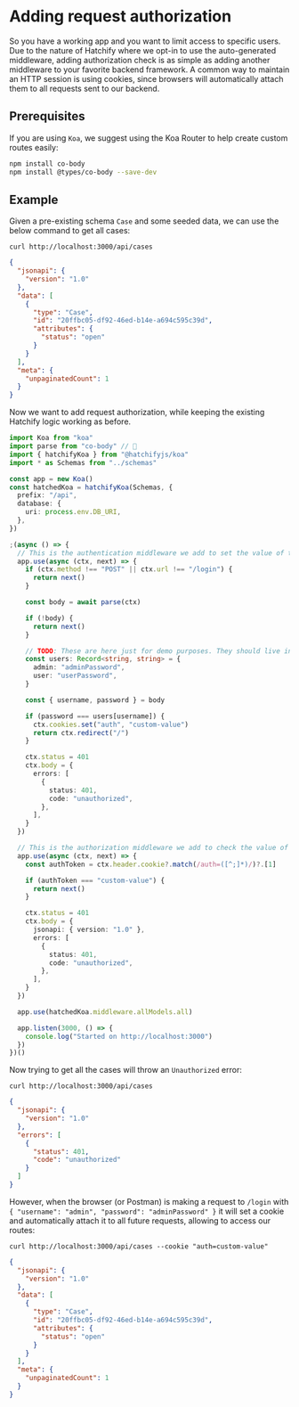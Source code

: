 # Adding request authorization

So you have a working app and you want to limit access to specific users. Due to the nature of Hatchify where we opt-in to use the auto-generated middleware, adding authorization check is as simple as adding another middleware to your favorite backend framework. A common way to maintain an HTTP session is using cookies, since browsers will automatically attach them to all requests sent to our backend.

## Prerequisites

If you are using `Koa`, we suggest using the Koa Router to help create custom routes easily:

```bash
npm install co-body
npm install @types/co-body --save-dev
```

## Example

Given a pre-existing schema `Case` and some seeded data, we can use the below command to get all cases:

```curl
curl http://localhost:3000/api/cases
```

```json
{
  "jsonapi": {
    "version": "1.0"
  },
  "data": [
    {
      "type": "Case",
      "id": "20ffbc05-df92-46ed-b14e-a694c595c39d",
      "attributes": {
        "status": "open"
      }
    }
  ],
  "meta": {
    "unpaginatedCount": 1
  }
}
```

Now we want to add request authorization, while keeping the existing Hatchify logic working as before.

```typescript
import Koa from "koa"
import parse from "co-body" // 👀
import { hatchifyKoa } from "@hatchifyjs/koa"
import * as Schemas from "../schemas"

const app = new Koa()
const hatchedKoa = hatchifyKoa(Schemas, {
  prefix: "/api",
  database: {
    uri: process.env.DB_URI,
  },
})

;(async () => {
  // This is the authentication middleware we add to set the value of the `auth` cookie
  app.use(async (ctx, next) => {
    if (ctx.method !== "POST" || ctx.url !== "/login") {
      return next()
    }

    const body = await parse(ctx)

    if (!body) {
      return next()
    }

    // TODO: These are here just for demo purposes. They should live in the database or a 3rd party service.
    const users: Record<string, string> = {
      admin: "adminPassword",
      user: "userPassword",
    }

    const { username, password } = body

    if (password === users[username]) {
      ctx.cookies.set("auth", "custom-value")
      return ctx.redirect("/")
    }

    ctx.status = 401
    ctx.body = {
      errors: [
        {
          status: 401,
          code: "unauthorized",
        },
      ],
    }
  })

  // This is the authorization middleware we add to check the value of the `auth` cookie
  app.use(async (ctx, next) => {
    const authToken = ctx.header.cookie?.match(/auth=([^;]*)/)?.[1]

    if (authToken === "custom-value") {
      return next()
    }

    ctx.status = 401
    ctx.body = {
      jsonapi: { version: "1.0" },
      errors: [
        {
          status: 401,
          code: "unauthorized",
        },
      ],
    }
  })

  app.use(hatchedKoa.middleware.allModels.all)

  app.listen(3000, () => {
    console.log("Started on http://localhost:3000")
  })
})()
```

Now trying to get all the cases will throw an `Unauthorized` error:

```curl
curl http://localhost:3000/api/cases
```

```json
{
  "jsonapi": {
    "version": "1.0"
  },
  "errors": [
    {
      "status": 401,
      "code": "unauthorized"
    }
  ]
}
```

However, when the browser (or Postman) is making a request to `/login` with `{ "username": "admin", "password": "adminPassword" }` it will set a cookie and automatically attach it to all future requests, allowing to access our routes:

```curl
curl http://localhost:3000/api/cases --cookie "auth=custom-value"
```

```json
{
  "jsonapi": {
    "version": "1.0"
  },
  "data": [
    {
      "type": "Case",
      "id": "20ffbc05-df92-46ed-b14e-a694c595c39d",
      "attributes": {
        "status": "open"
      }
    }
  ],
  "meta": {
    "unpaginatedCount": 1
  }
}
```
